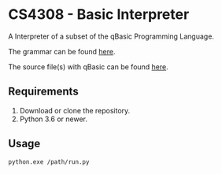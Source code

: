 # CS4308 - Basic Interpreter

A Interpreter of a subset of the qBasic Programming Language.

The grammar can be found [here](docs/grammar.txt).

The source file(s) with qBasic can be found [here](source_files).

## Requirements
1. Download or clone the repository. 
2. Python 3.6 or newer.

## Usage
```shell script
python.exe /path/run.py
```